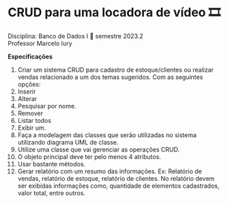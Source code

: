 # CRUD para uma locadora de vídeo 🎞

Disciplina: Banco de Dados I 🎲
semestre 2023.2 <br>
Professor Marcelo Iury

**Especificações**
1. Criar um sistema CRUD para cadastro de estoque/clientes ou realizar vendas relacionado a
um dos temas sugeridos. Com as seguintes opções:
1. Inserir
2. Alterar
3. Pesquisar por nome.
4. Remover
5. Listar todos
6. Exibir um.
2. Faça a modelagem das classes que serão utilizadas no sistema utilizando diagrama UML de
classe.
3. Utilize uma classe que vai gerenciar as operações CRUD.
4. O objeto principal deve ter pelo menos 4 atributos.
5. Usar bastante métodos.
6. Gerar relatório com um resumo das informações. Ex: Relatório de vendas, relatório de
estoque, relatório de clientes. No relatório devem ser exibidas informações como,
quantidade de elementos cadastrados, valor total, entre outros.
